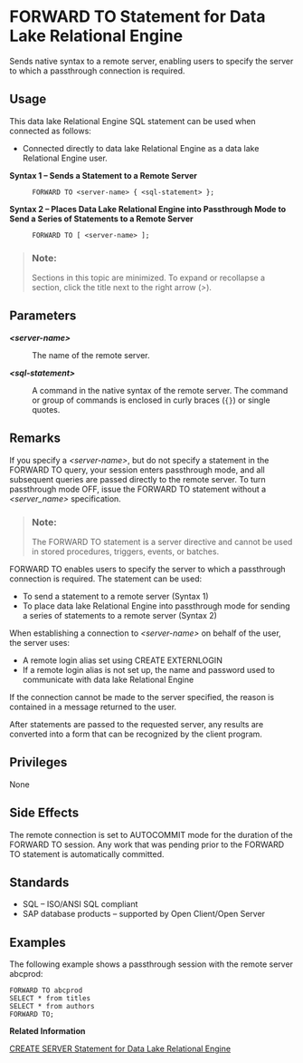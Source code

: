 <!-- loioa61ec00b84f210158c6dee868f166997 -->

# FORWARD TO Statement for Data Lake Relational Engine

Sends native syntax to a remote server, enabling users to specify the server to which a passthrough connection is required.



<a name="loioa61ec00b84f210158c6dee868f166997__section_ovp_dvr_znb"/>

## Usage

This data lake Relational Engine SQL statement can be used when connected as follows:

-   Connected directly to data lake Relational Engine as a data lake Relational Engine user.




<dl>
<dt><b>

Syntax 1 – Sends a Statement to a Remote Server

</b></dt>
<dd>

```
FORWARD TO <server-name> { <sql-statement> }; 
```



</dd><dt><b>

Syntax 2 – Places Data Lake Relational Engine into Passthrough Mode to Send a Series of Statements to a Remote Server

</b></dt>
<dd>

```
FORWARD TO [ <server-name> ];
```



</dd>
</dl>



> ### Note:  
> Sections in this topic are minimized. To expand or recollapse a section, click the title next to the right arrow \(*\>*\).



## Parameters


<dl>
<dt><b>

*<server-name\>*

</b></dt>
<dd>

The name of the remote server.



</dd><dt><b>

*<sql-statement\>*

</b></dt>
<dd>

A command in the native syntax of the remote server. The command or group of commands is enclosed in curly braces \(`{}`\) or single quotes.



</dd>
</dl>



<a name="loioa61ec00b84f210158c6dee868f166997__IQ_Usage"/>

## Remarks

If you specify a *<server-name\>*, but do not specify a statement in the FORWARD TO query, your session enters passthrough mode, and all subsequent queries are passed directly to the remote server. To turn passthrough mode OFF, issue the FORWARD TO statement without a *<server\_name\>* specification.

> ### Note:  
> The FORWARD TO statement is a server directive and cannot be used in stored procedures, triggers, events, or batches.

FORWARD TO enables users to specify the server to which a passthrough connection is required. The statement can be used:

-   To send a statement to a remote server \(Syntax 1\)
-   To place data lake Relational Engine into passthrough mode for sending a series of statements to a remote server \(Syntax 2\)

When establishing a connection to *<server-name\>* on behalf of the user, the server uses:

-   A remote login alias set using CREATE EXTERNLOGIN
-   If a remote login alias is not set up, the name and password used to communicate with data lake Relational Engine

If the connection cannot be made to the server specified, the reason is contained in a message returned to the user.

After statements are passed to the requested server, any results are converted into a form that can be recognized by the client program.



<a name="loioa61ec00b84f210158c6dee868f166997__IQ_Permissions"/>

## Privileges

None



<a name="loioa61ec00b84f210158c6dee868f166997__IQ_Side_Effects"/>

## Side Effects

The remote connection is set to AUTOCOMMIT mode for the duration of the FORWARD TO session. Any work that was pending prior to the FORWARD TO statement is automatically committed.



<a name="loioa61ec00b84f210158c6dee868f166997__IQ_Standards"/>

## Standards

-   SQL – ISO/ANSI SQL compliant
-   SAP database products – supported by Open Client/Open Server



<a name="loioa61ec00b84f210158c6dee868f166997__IQ_Examples"/>

## Examples

The following example shows a passthrough session with the remote server abcprod:

```
FORWARD TO abcprod
SELECT * from titles
SELECT * from authors
FORWARD TO;
```

**Related Information**  


[CREATE SERVER Statement for Data Lake Relational Engine](create-server-statement-for-data-lake-relational-engine-a619187.md "Creates a remote server.")

